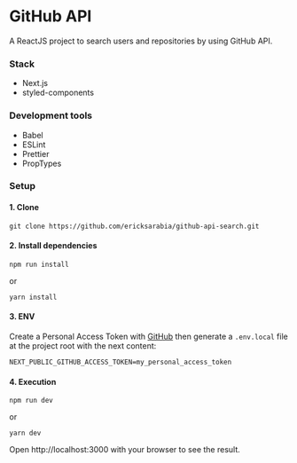 # GitHub API

A ReactJS project to search users and repositories by using GitHub API.

### Stack

-   Next.js
-   styled-components

### Development tools

-   Babel
-   ESLint
-   Prettier
-   PropTypes

### Setup

#### 1. Clone

```
git clone https://github.com/ericksarabia/github-api-search.git
```

#### 2. Install dependencies

```
npm run install
```

or

```
yarn install
```

#### 3. ENV

Create a Personal Access Token with [GitHub](https://docs.github.com/en/github/authenticating-to-github/creating-a-personal-access-token) then generate a `.env.local` file at the project root with the next content:

```
NEXT_PUBLIC_GITHUB_ACCESS_TOKEN=my_personal_access_token

```

#### 4. Execution

```
npm run dev
```

or

```
yarn dev
```

Open http://localhost:3000 with your browser to see the result.
